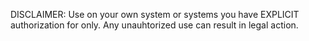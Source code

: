 DISCLAIMER: Use on your own system or systems you have EXPLICIT authorization for only. Any unauhtorized use can result in legal action.
